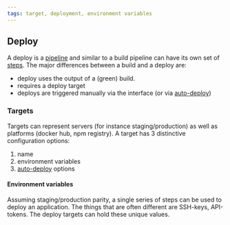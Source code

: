 ```yaml
---
tags: target, deployment, environment variables
---
```


## Deploy

A deploy is a [pipeline](/docs/pipelines/index.html) and similar to a build
pipeline can have its own set of [steps](/docs/deploy/steps.html). The major
differences between a build and a deploy are:

* deploy uses the output of a (green) build.
* requires a deploy target
* deploys are triggered manually via the interface (or via [auto-deploy](/docs/deploy/auto-deploy.html))

### Targets

Targets can represent servers (for instance staging/production) as well as
platforms (docker hub, npm registry). A target has 3 distinctive configuration
options:

1. name
2. environment variables
3. [auto-deploy](/docs/deploy/auto-deploy.html) options

#### Environment variables

Assuming staging/production parity, a single series of steps can be used to
deploy an application. The things that are often different are SSH-keys,
API-tokens. The deploy targets can hold these unique values.
